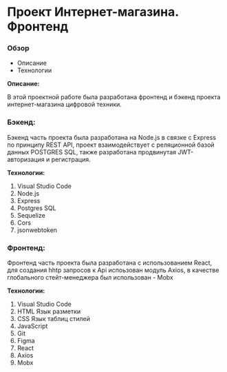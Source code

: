 # Проект Интернет-магазина. Фронтенд

### Обзор

* Описание
* Технологии

**Описание:**

В этой проектной работе была разработана фронтенд и бэкенд проекта интернет-магазина цифровой техники.

### Бэкенд:

Бэкенд часть проекта была разработана на Node.js в связке с Express по принципу REST API, проект взаимодействует
с реляционной базой данных POSTGRES SQL, также разработана продвинутая JWT-авторизация и регистрация.

**Технологии:**

1. Visual Studio Code
2. Node.js
3. Express
4. Postgres SQL
5. Sequelize
6. Cors
7. jsonwebtoken

### Фронтенд:

Фронтенд часть проекта была разработана с использованием React, для создания hhtp запросов к Api испоьзован модуль Axios,
в качестве глобального стейт-менеджера был использован - Mobx

**Технологии:**

1. Visual Studio Code
2. HTML Язык разметки
3. CSS Язык таблиц стилей
4. JavaScript
5. Git
6. Figma
7. React
8. Axios
9. Mobx